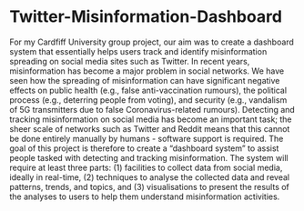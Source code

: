# Twitter-Misinformation-Dashboard
 For my Cardfiff University  group project, our aim was to create a dashboard system that essentially helps users track and identify misinformation spreading on social media sites such as Twitter. In recent years, misinformation has become a major problem in social networks. We have seen how the spreading of misinformation can have significant negative effects on public health (e.g., false anti-vaccination rumours), the political process (e.g., deterring people from voting), and security (e.g., vandalism of 5G transmitters due to false Coronavirus-related rumours). Detecting and tracking misinformation on social media has become an important task; the sheer scale of networks such as Twitter and Reddit means that this cannot be done entirely manually by humans - software support is required. The goal of this project is therefore to create a “dashboard system” to assist people tasked with detecting and tracking misinformation. The system will require at least three parts: (1) facilities to collect data from social media, ideally in real-time, (2) techniques to analyse the collected data and reveal patterns, trends, and topics, and (3) visualisations to present the results of the analyses to users to help them understand misinformation activities.
